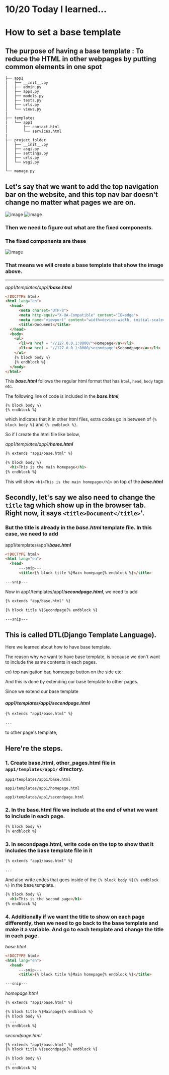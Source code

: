 # 10/20 Today I learned...

# How to set a base template

## The purpose of having a base template : To reduce the HTML in other webpages by putting common elements in one spot
``` 
├── app1
|   ├── __init__.py
│   ├── admin.py
│   ├── apps.py
│   ├── models.py
│   ├── tests.py
│   ├── urls.py
│   └── views.py
|
├── templates
|   └── app1
|       ├── contact.html   
│       └── services.html
|
├── project_folder
│   ├── __init__.py
│   ├── asgi.py
│   ├── settings.py
│   ├── urls.py
│   └── wsgi.py
│
└── manage.py
```
## Let's say that we want to add the top navigation bar on the website, and this top nav bar doesn't change no matter what pages we are on.
![image](https://user-images.githubusercontent.com/96529477/197031582-e40ac36b-68c4-424f-ae2d-8919fd347ccd.png)
![image](https://user-images.githubusercontent.com/96529477/197031623-32a31711-a91d-484e-9dc2-89ad5d41dec8.png)

### Then we need to figure out what are the fixed components.

### The fixed components are these

![image](https://user-images.githubusercontent.com/96529477/197031888-c69ca0fa-e3e9-427d-bae9-7aa1d3a7f590.png)

### That means we will create a base template that show the image above.

---


<em>app1/templates/app1/<strong>base.html</strong></em>

```html
<!DOCTYPE html>
<html lang="en">
  <head>
      <meta charset="UTF-8">
      <meta http-equiv="X-UA-Compatible" content="IE=edge">
      <meta name="viewport" content="width=device-width, initial-scale=1.0">
      <title>Document</title>
  </head>
  <body>
    <ul>
      <li><a href = "//127.0.0.1:8000/">Homepage</a></li>
      <li><a href = "//127.0.0.1:8000/secondpage">Secondpage</a></li>
    </ul>
    {% block body %}
    {% endblock %}
  </body>
</html>
```

This <em><strong>base.html</strong></em> follows the regular html format that has `html`, `head`, `body` tags etc.

The following line of code is included in the <em><strong>base.html</strong></em>,

```
{% block body %}
{% endblock %}
```

which indicates that it in other html files, extra codes go in between of `{% block body %}` and `{% endblock %}`.

So if I create the html file like below,

<em>app1/templates/app1/<strong>home.html</strong></em>
```html
{% extends "app1/base.html" %}

{% block body %}
  <h1>This is the main homepage</h1>
{% endblock %}
```

This will show `<h1>This is the main homepage</h1>` on top of the <em><strong>base.html</strong></em>

## Secondly, let's say we also need to change the `title` tag which show up in the browser tab. Right now, it says `<title>Document</title>`'.

### But the title is already in the <em><strong>base.html</strong></em> template file. In this case, we need to add 

app1/templates/app1/<em><strong>base.html</strong></em>

```html
<!DOCTYPE html>
<html lang="en">
  <head>
      ---snip---
      <title>{% block title %}Main homepage{% endblock %}</title>

---snip---
```

Now in app1/templates/app1/<em><strong>secondpage.html</strong></em>, we need to add

```html
{% extends "app/base.html" %}

{% block title %}Secondpage{% endblock %}

---snip---
```

## This is called DTL(Django Template Language).

Here we learned about how to have base template.

The reason why we want to have base template, is because we don't want to include the same contents in each pages.

ex) top navigation bar, homepage button on the side etc.

And this is done by extending our base template to other pages.

Since we extend our base template

#### <em>app1/templates/app1/secondpage.html</em>
```html
{% extends "app1/base.html" %}

...
```

to other page's template,

## Here're the steps.

### 1. Create base.html, other_pages.html file in `app1/templates/app1/` directory.

`app1/templates/app1/base.html`

`app1/templates/app1/homepage.html`

`app1/templates/app1/secondpage.html`

### 2. In the base.html file we include at the end of what we want to include in each page.
```html
{% block body %}
{% endblock %}
```
### 3. In secondpage.html, write code on the top to show that it includes the base template file in it
```html
{% extends "app1/base.html" %}

...
```
And also write codes that goes inside of the `{% block body %}{% endblock %}` in the base template.
```html
{% block body %}
  <h1>This is the second page</h1>
{% endblock %}
```
### 4. Additionally if we want the title to show on each page differently, then we need to go back to the base template and make it a variable. And go to each template and change the title in each page.
<em>base.html</em>
```html
<!DOCTYPE html>
<html lang="en">
  <head>
      ---snip---
      <title>{% block title %}Main homepage{% endblock %}</title>

---snip---
```

<em>homepage.html</em>
```html
{% extends "app1/base.html" %}

{% block title %}Mainpage{% endblock %}
{% block body %}
  ...
{% endblock %}
```

<em>secondpage.html</em>

```html
{% extends "app1/base.html" %}
{% block title %}secondpage{% endblock %}

{% block body %}
  ...
{% endblock %}

```
